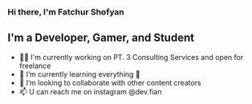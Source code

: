 ### Hi there, I'm Fatchur Shofyan

## I'm a Developer, Gamer, and Student
- 👨‍💻 I'm currently working on PT. 3 Consulting Services and open for freelance
- 🌱 I’m currently learning everything 🤣
- 💞️ I’m looking to collaborate with other content creators
- 📫 U can reach me on instagram @dev.fian

